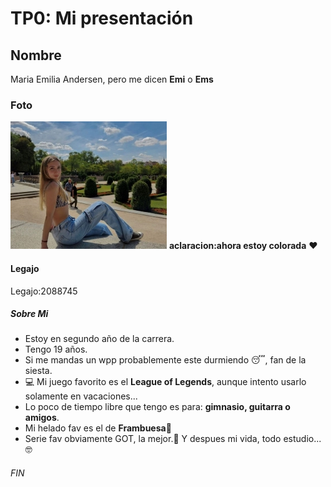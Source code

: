 # TP0: Mi presentación
## Nombre ##
Maria Emilia Andersen, pero me dicen **Emi** o **Ems**
### Foto ###
![foto](fotoemi.png)
**aclaracion:ahora estoy colorada** ❤️

#### Legajo ####
Legajo:2088745

##### Sobre Mi #####
- Estoy en segundo año de la carrera.
- Tengo 19 años.
- Si me mandas un wpp probablemente este durmiendo 😴, fan de la siesta.
- 💻 Mi juego favorito es el **League of Legends**, aunque intento usarlo solamente en vacaciones...
- Lo poco de tiempo libre que tengo es para: **gimnasio, guitarra o amigos**.
- Mi helado fav es el de **Frambuesa**🫣
- Serie fav obviamente GOT, la mejor.🤗
Y despues mi vida, todo estudio... 🤓

###### FIN ######
